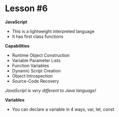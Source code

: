 # Lesson #6

**JavaScript**
- This is a lightweight interpreted language
- It has first class functions

**Capabilities**
- Runtime Object Construction
- Variable Parameter Lists
- Function Variables
- Dynamic Script Creation
- Object Introspection
- Source-Code Recovery

*JavaScript is very different to Java language!*

**Variables**
- You can declare a variable in 4 ways, var, let, const